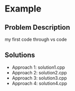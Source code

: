 # Example

## Problem Description
<!-- Add description --> my first code through vs code

## Solutions
- Approach 1: solution1.cpp
- Approach 2: solution2.cpp
- Approach 3: solution3.cpp
- Approach 4: solution4.cpp
